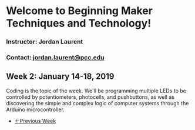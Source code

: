 # Welcome to Beginning Maker Techniques and Technology!

### Instructor: Jordan Laurent 
### Contact: <jordan.laurent@pcc.edu>

## Week 2: January 14-18, 2019

Coding is the topic of the week. We'll be programming multiple LEDs to be controlled by potentiometers, photocells, and pushbuttons, as well as discovering the simple and complex logic of computer systems through the Arduino microcontroller.

* [&larr;Previous Week](https://jlaurentpdx.github.io/beginning-maker-tech/week1)
